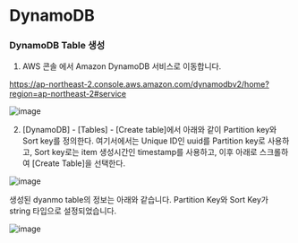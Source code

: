 # DynamoDB

### DynamoDB Table 생성

1) AWS 콘솔 에서 Amazon DynamoDB 서비스로 이동합니다.

https://ap-northeast-2.console.aws.amazon.com/dynamodbv2/home?region=ap-northeast-2#service

![image](https://user-images.githubusercontent.com/52392004/156774129-74f40bce-a28f-42ad-b27c-fad897c2ec9e.png)

2) [DynamoDB] - [Tables] - [Create table]에서 아래와 같이 Partition key와 Sort key를 정의한다. 여기서에서는 Unique ID인 uuid를 Partition key로 사용하고, Sort key로는 item 생성시간인 timestamp를 사용하고, 이후 아래로 스크롤하여 [Create Table]을 선택한다. 

![image](https://user-images.githubusercontent.com/52392004/156787178-eb380f17-800b-43f3-84d4-1b8469245ae2.png)

생성된 dyanmo table의 정보는 아래와 같습니다. Partition Key와 Sort Key가 string 타입으로 설정되었습니다. 

![image](https://user-images.githubusercontent.com/52392004/156787695-1074062c-8b30-424b-9533-14c83592e027.png)


